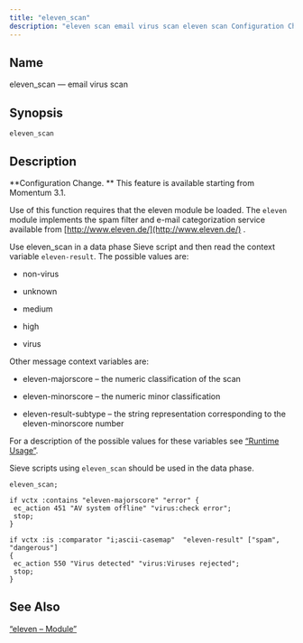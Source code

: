 ```yaml
---
title: "eleven_scan"
description: "eleven scan email virus scan eleven scan Configuration Change This feature is available starting from Momentum 3 1 Use of this function requires that the eleven module be loaded The eleven module implements the spam filter and e mail categorization service available from http www eleven de Use eleven scan..."
---
```


<a name="sieve.ref.eleven_scan"></a> 
## Name

eleven_scan — email virus scan

## Synopsis

`eleven_scan`

<a name="idp30802944"></a> 
## Description

**Configuration Change. ** This feature is available starting from Momentum 3.1.

Use of this function requires that the eleven module be loaded. The `eleven` module implements the spam filter and e-mail categorization service available from [http://www.eleven.de/](http://www.eleven.de/) .

Use eleven_scan in a data phase Sieve script and then read the context variable `eleven-result`. The possible values are:

*   non-virus

*   unknown

*   medium

*   high

*   virus

Other message context variables are:

*   eleven-majorscore – the numeric classification of the scan

*   eleven-minorscore – the numeric minor classification

*   eleven-result-subtype – the string representation corresponding to the eleven-minorscore number

For a description of the possible values for these variables see [“Runtime Usage”](/momentum/3/3-reference/3-reference-modules-eleven#modules.eleven.runtime).

Sieve scripts using `eleven_scan` should be used in the data phase.

<a name="idp30820112"></a> 


```
eleven_scan;

if vctx :contains "eleven-majorscore" "error" {
 ec_action 451 "AV system offline" "virus:check error";
 stop;
}

if vctx :is :comparator "i;ascii-casemap"  "eleven-result" ["spam", "dangerous"]
{
 ec_action 550 "Virus detected" "virus:Viruses rejected";
 stop;
}
```

<a name="idp30822800"></a> 
## See Also

[“eleven – Module”](/momentum/3/3-reference/3-reference-modules-eleven)